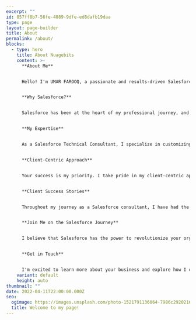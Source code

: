 ```yaml
---
excerpt: ""
id: 857ff8b7-56fe-4089-9dfe-ed8dafb19daa
type: page
layout: page-builder
title: About
permalink: /about/
blocks:
  - type: hero
    title: About Nuagebits
    content: >-
      **About Me**


      Hello! I'm UMAR FAROOQ, a passionate and results-driven Salesforce Technical Consultant. With a deep-rooted love for all things Salesforce, I am committed to empowering businesses with innovative solutions and driving their growth to new heights.


      **Why Salesforce?**


      Salesforce has been at the heart of my professional journey, and its immense potential to transform businesses fascinates me every day. I am captivated by the way it helps organizations streamline their processes, enhance customer experiences, and achieve their strategic goals.


      **My Expertise**


      As a Salesforce Technical Consultant, I specialize in customizing and optimizing Salesforce solutions tailored to your unique business needs. My proficiency spans across various Salesforce modules, including Sales Cloud, Service Cloud,  and more. I am well-versed in Apex, Visualforce, and Lightning Web Components, enabling me to develop robust customizations and extend the platform's capabilities to drive tangible results.


      **Client-Centric Approach**


      Your success is my priority. I take pride in my client-centric approach, which involves thoroughly understanding your business challenges, goals, and vision. By collaborating closely with you, I ensure that the Salesforce solutions I deliver are perfectly aligned with your requirements, enabling you to make data-driven decisions and achieve sustainable growth.


      **Client Success Stories**


      Throughout my journey as a Salesforce consultant, I have had the privilege of working with diverse businesses across industries, witnessing their transformational journeys. From optimizing sales processes to improving customer service experiences, each success story reaffirms my passion for Salesforce and the positive impact it can bring to your business.


      **Join Me on the Salesforce Journey**


      I believe that Salesforce has the power to revolutionize your organization's efficiency and effectiveness. Let's embark on this journey together, leveraging the cutting-edge technologies and capabilities of Salesforce to drive your business forward.


      **Get in Touch**


      I'm excited to learn more about your business and explore how I can be a part of your success story. Feel free to reach out to me via email at [[your@email.com](mailto:your@email.com)] or connect with me on LinkedIn \[LinkedIn Profile URL]. Let's collaborate and unlock the full potential of Salesforce for your business.
    variant: default
    height: auto
thumbnail: ""
date: 2022-04-11T22:00:00.000Z
seo:
  ogimage: https://images.unsplash.com/photo-1521791136064-7986c2920216?ixlib=rb-1.2.1&ixid=MnwxMjA3fDB8MHxwaG90by1wYWdlfHx8fGVufDB8fHx8&auto=format&fit=crop&w=1469&q=80
  title: Welcome to my page!
---
```

